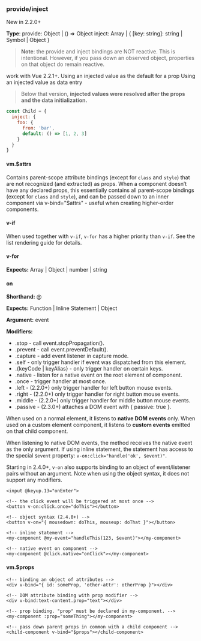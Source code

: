 ### provide/inject
New in 2.2.0+

**Type**:
provide: Object | () => Object
inject: Array<string> | { [key: string]: string | Symbol | Object }

> **Note**: the provide and inject bindings are NOT reactive. This is intentional. However, if you pass down an observed object, properties on that object do remain reactive.


work with Vue 2.2.1+.
Using an injected value as the default for a prop
Using an injected value as data entry

> Below that version, **injected values were resolved after the props and the data initialization.**

```javascript
const Child = {
  inject: {
    foo: {
      from: 'bar',
      default: () => [1, 2, 3]
    }
  }
}
```

#### vm.$attrs
Contains parent-scope attribute bindings (except for `class` and `style`) that are not recognized (and extracted) as props. When a component doesn’t have any declared props, this essentially contains all parent-scope bindings (except for `class` and `style`), and can be passed down to an inner component via v-bind="$attrs" - useful when creating higher-order components.

#### v-if
When used together with `v-if`, `v-for` has a higher priority than `v-if`. See the list rendering guide for details.
#### v-for
**Expects:** Array | Object | number | string

#### on
**Shorthand:** @

**Expects:** Function | Inline Statement | Object

**Argument:** event

**Modifiers:**

* .stop - call event.stopPropagation().
* .prevent - call event.preventDefault().
* .capture - add event listener in capture mode.
* .self - only trigger handler if event was dispatched from this element.
* .{keyCode | keyAlias} - only trigger handler on certain keys.
* .native - listen for a native event on the root element of component.
* .once - trigger handler at most once.
* .left - (2.2.0+) only trigger handler for left button mouse events.
* .right - (2.2.0+) only trigger handler for right button mouse events.
* .middle - (2.2.0+) only trigger handler for middle button mouse events.
* .passive - (2.3.0+) attaches a DOM event with { passive: true }.

When used on a normal element, it listens to **native DOM events** only. When used on a custom element component, it listens to **custom events** emitted on that child component.

When listening to native DOM events, the method receives the native event as the only argument. If using inline statement, the statement has access to the special `$event` property: `v-on:click="handle('ok', $event)"`.

Starting in 2.4.0+, `v-on` also supports binding to an object of event/listener pairs without an argument. Note when using the object syntax, it does not support any modifiers.

<!-- key modifier using keyCode -->
```
<input @keyup.13="onEnter">

<!-- the click event will be triggered at most once -->
<button v-on:click.once="doThis"></button>

<!-- object syntax (2.4.0+) -->
<button v-on="{ mousedown: doThis, mouseup: doThat }"></button>

<!-- inline statement -->
<my-component @my-event="handleThis(123, $event)"></my-component>

<!-- native event on component -->
<my-component @click.native="onClick"></my-component>
```

#### vm.$props
```
<!-- binding an object of attributes -->
<div v-bind="{ id: someProp, 'other-attr': otherProp }"></div>

<!-- DOM attribute binding with prop modifier -->
<div v-bind:text-content.prop="text"></div>

<!-- prop binding. "prop" must be declared in my-component. -->
<my-component :prop="someThing"></my-component>

<!-- pass down parent props in common with a child component -->
<child-component v-bind="$props"></child-component>
```